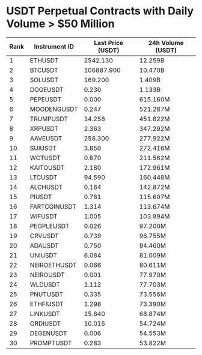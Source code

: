 # USDT Perpetual Contracts with Daily Volume > $50 Million

| Rank | Instrument ID | Last Price (USDT) | 24h Volume (USDT) |
|------|---------------|-------------------|-------------------|
| 1 | ETHUSDT | 2542.130 | 12.259B |
| 2 | BTCUSDT | 106887.900 | 10.470B |
| 3 | SOLUSDT | 169.200 | 1.409B |
| 4 | DOGEUSDT | 0.230 | 1.133B |
| 5 | PEPEUSDT | 0.000 | 615.160M |
| 6 | MOODENGUSDT | 0.247 | 521.287M |
| 7 | TRUMPUSDT | 14.258 | 451.822M |
| 8 | XRPUSDT | 2.363 | 347.292M |
| 9 | AAVEUSDT | 258.300 | 277.922M |
| 10 | SUIUSDT | 3.850 | 272.416M |
| 11 | WCTUSDT | 0.670 | 211.562M |
| 12 | KAITOUSDT | 2.180 | 172.961M |
| 13 | LTCUSDT | 94.590 | 160.448M |
| 14 | ALCHUSDT | 0.164 | 142.872M |
| 15 | PIUSDT | 0.781 | 115.607M |
| 16 | FARTCOINUSDT | 1.314 | 113.674M |
| 17 | WIFUSDT | 1.005 | 103.894M |
| 18 | PEOPLEUSDT | 0.026 | 97.200M |
| 19 | CRVUSDT | 0.739 | 96.755M |
| 20 | ADAUSDT | 0.750 | 94.460M |
| 21 | UNIUSDT | 6.084 | 81.009M |
| 22 | NEIROETHUSDT | 0.066 | 80.611M |
| 23 | NEIROUSDT | 0.001 | 77.970M |
| 24 | WLDUSDT | 1.112 | 77.703M |
| 25 | PNUTUSDT | 0.335 | 73.556M |
| 26 | ETHFIUSDT | 1.298 | 73.390M |
| 27 | LINKUSDT | 15.840 | 68.874M |
| 28 | ORDIUSDT | 10.015 | 54.724M |
| 29 | DEGENUSDT | 0.006 | 54.553M |
| 30 | PROMPTUSDT | 0.283 | 53.822M |
